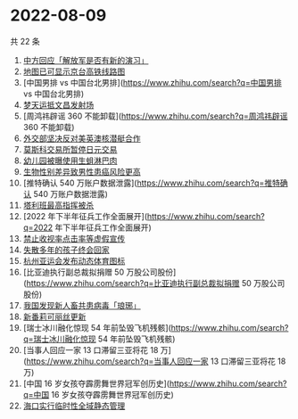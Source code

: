 # 2022-08-09

共 22 条

<!-- BEGIN ZHIHUSEARCH -->
<!-- 最后更新时间 Tue Aug 09 2022 18:14:58 GMT+0800 (China Standard Time) -->
1. [中方回应「解放军是否有新的演习」](https://www.zhihu.com/search?q=中方回应「解放军是否有新的演习」)
1. [地图已可显示京台高铁线路图](https://www.zhihu.com/search?q=地图已可显示京台高铁线路图)
1. [中国男排 vs 中国台北男排](https://www.zhihu.com/search?q=中国男排 vs 中国台北男排)
1. [梦天运抵文昌发射场](https://www.zhihu.com/search?q=梦天运抵文昌发射场)
1. [周鸿祎辟谣 360 不能卸载](https://www.zhihu.com/search?q=周鸿祎辟谣 360 不能卸载)
1. [外交部坚决反对美英澳核潜艇合作](https://www.zhihu.com/search?q=外交部坚决反对美英澳核潜艇合作)
1. [莫斯科交易所暂停日元交易](https://www.zhihu.com/search?q=莫斯科交易所暂停日元交易)
1. [幼儿园被曝使用生蛆淋巴肉](https://www.zhihu.com/search?q=幼儿园被曝使用生蛆淋巴肉)
1. [生物性别差异致男性患癌风险更高](https://www.zhihu.com/search?q=生物性别差异致男性患癌风险更高)
1. [推特确认 540 万账户数据泄露](https://www.zhihu.com/search?q=推特确认 540 万账户数据泄露)
1. [塔利班最高指挥被杀](https://www.zhihu.com/search?q=塔利班最高指挥被杀)
1. [2022 年下半年征兵工作全面展开](https://www.zhihu.com/search?q=2022 年下半年征兵工作全面展开)
1. [禁止收视率点击率等虚假宣传](https://www.zhihu.com/search?q=禁止收视率点击率等虚假宣传)
1. [失散多年的孩子终会回家](https://www.zhihu.com/search?q=失散多年的孩子终会回家)
1. [杭州亚运会发布动态体育图标](https://www.zhihu.com/search?q=杭州亚运会发布动态体育图标)
1. [比亚迪执行副总裁拟捐赠 50 万股公司股份](https://www.zhihu.com/search?q=比亚迪执行副总裁拟捐赠 50 万股公司股份)
1. [我国发现新人畜共患病毒「琅琊」](https://www.zhihu.com/search?q=我国发现新人畜共患病毒「琅琊」)
1. [新番莉可丽丝更新](https://www.zhihu.com/search?q=新番莉可丽丝更新)
1. [瑞士冰川融化惊现 54 年前坠毁飞机残骸](https://www.zhihu.com/search?q=瑞士冰川融化惊现 54 年前坠毁飞机残骸)
1. [当事人回应一家 13 口滞留三亚将花 18 万](https://www.zhihu.com/search?q=当事人回应一家 13 口滞留三亚将花 18 万)
1. [中国 16 岁女孩夺霹雳舞世界冠军创历史](https://www.zhihu.com/search?q=中国 16 岁女孩夺霹雳舞世界冠军创历史)
1. [海口实行临时性全域静态管理](https://www.zhihu.com/search?q=海口实行临时性全域静态管理)
<!-- END ZHIHUSEARCH -->
